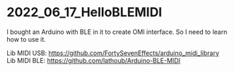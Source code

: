 # 2022_06_17_HelloBLEMIDI
I bought an Arduino with BLE in it to create OMI interface. So I need to learn how to use it.


Lib MIDI USB: https://github.com/FortySevenEffects/arduino_midi_library
Lib MIDI BLE: https://github.com/lathoub/Arduino-BLE-MIDI
